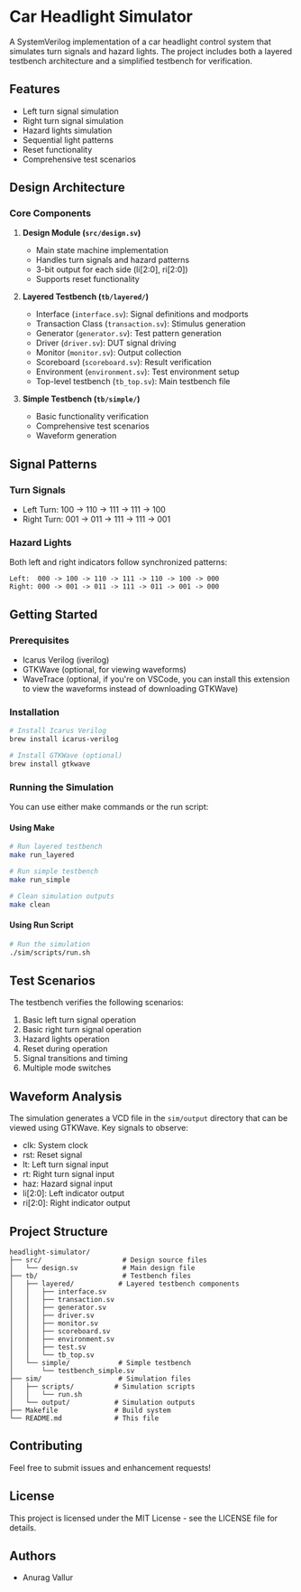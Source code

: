 # Car Headlight Simulator

A SystemVerilog implementation of a car headlight control system that simulates turn signals and hazard lights. The project includes both a layered testbench architecture and a simplified testbench for verification.

## Features

- Left turn signal simulation
- Right turn signal simulation
- Hazard lights simulation
- Sequential light patterns
- Reset functionality
- Comprehensive test scenarios

## Design Architecture

### Core Components

1. **Design Module (`src/design.sv`)**
   - Main state machine implementation
   - Handles turn signals and hazard patterns
   - 3-bit output for each side (li[2:0], ri[2:0])
   - Supports reset functionality

2. **Layered Testbench (`tb/layered/`)**
   - Interface (`interface.sv`): Signal definitions and modports
   - Transaction Class (`transaction.sv`): Stimulus generation
   - Generator (`generator.sv`): Test pattern generation
   - Driver (`driver.sv`): DUT signal driving
   - Monitor (`monitor.sv`): Output collection
   - Scoreboard (`scoreboard.sv`): Result verification
   - Environment (`environment.sv`): Test environment setup
   - Top-level testbench (`tb_top.sv`): Main testbench file

3. **Simple Testbench (`tb/simple/`)**
   - Basic functionality verification
   - Comprehensive test scenarios
   - Waveform generation

## Signal Patterns

### Turn Signals
- Left Turn: 100 -> 110 -> 111 -> 111 -> 100
- Right Turn: 001 -> 011 -> 111 -> 111 -> 001

### Hazard Lights
Both left and right indicators follow synchronized patterns:
```
Left:  000 -> 100 -> 110 -> 111 -> 110 -> 100 -> 000
Right: 000 -> 001 -> 011 -> 111 -> 011 -> 001 -> 000
```

## Getting Started

### Prerequisites
- Icarus Verilog (iverilog)
- GTKWave (optional, for viewing waveforms)
- WaveTrace (optional, if you're on VSCode, you can install this extension to view the waveforms instead of downloading GTKWave)

### Installation
```bash
# Install Icarus Verilog
brew install icarus-verilog

# Install GTKWave (optional)
brew install gtkwave
```

### Running the Simulation

You can use either make commands or the run script:

#### Using Make
```bash
# Run layered testbench
make run_layered

# Run simple testbench
make run_simple

# Clean simulation outputs
make clean
```

#### Using Run Script
```bash
# Run the simulation
./sim/scripts/run.sh
```

## Test Scenarios

The testbench verifies the following scenarios:
1. Basic left turn signal operation
2. Basic right turn signal operation
3. Hazard lights operation
4. Reset during operation
5. Signal transitions and timing
6. Multiple mode switches

## Waveform Analysis

The simulation generates a VCD file in the `sim/output` directory that can be viewed using GTKWave. Key signals to observe:
- clk: System clock
- rst: Reset signal
- lt: Left turn signal input
- rt: Right turn signal input
- haz: Hazard signal input
- li[2:0]: Left indicator output
- ri[2:0]: Right indicator output

## Project Structure
```
headlight-simulator/
├── src/                    # Design source files
│   └── design.sv           # Main design file
├── tb/                     # Testbench files
│   ├── layered/           # Layered testbench components
│   │   ├── interface.sv
│   │   ├── transaction.sv
│   │   ├── generator.sv
│   │   ├── driver.sv
│   │   ├── monitor.sv
│   │   ├── scoreboard.sv
│   │   ├── environment.sv
│   │   ├── test.sv
│   │   └── tb_top.sv
│   └── simple/            # Simple testbench
│       └── testbench_simple.sv
├── sim/                   # Simulation files
│   ├── scripts/          # Simulation scripts
│   │   └── run.sh
│   └── output/           # Simulation outputs
├── Makefile              # Build system
└── README.md             # This file
```

## Contributing

Feel free to submit issues and enhancement requests!

## License

This project is licensed under the MIT License - see the LICENSE file for details.

## Authors

- Anurag Vallur
